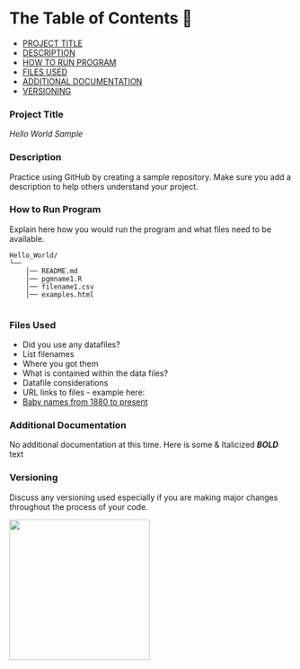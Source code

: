 # **The Table of Contents** 🤠        

- [PROJECT TITLE](##Project-Title)
- [DESCRIPTION](##Description)
- [HOW TO RUN PROGRAM](##How-to-run-program)
- [FILES USED](##files-used)
- [ADDITIONAL DOCUMENTATION](##additional-documentation)
- [VERSIONING](##versioning)

### Project Title

*Hello World Sample* 

### Description

Practice using GitHub by creating a sample repository. Make sure you add a description to help others understand your project.

### How to Run Program 

Explain here how you would run the program and what files need to be available. 
```text
Hello_World/
└── 
    │── README.md
    │── pgmname1.R
    │── filename1.csv
    │── examples.html
   
```

### Files Used 

  - Did you use any datafiles?  
  - List filenames
  - Where you got them 
  - What is contained within the data files?
  - Datafile considerations 
  - URL links to files - example here:
  - [Baby names from 1880 to present](https://catalog.data.gov/dataset/baby-names-from-social-security-card-applications-national-level-data)


### Additional Documentation

No additional documentation at this time.  Here is some & Italicized **_BOLD_** text 


### Versioning

Discuss any versioning used especially if you are making major changes throughout the process of your code.


<img src="https://upload.wikimedia.org/wikipedia/en/thumb/4/49/University_of_Iowa_seal.svg/1200px-University_of_Iowa_seal.svg.png" width="250" height="250" />
